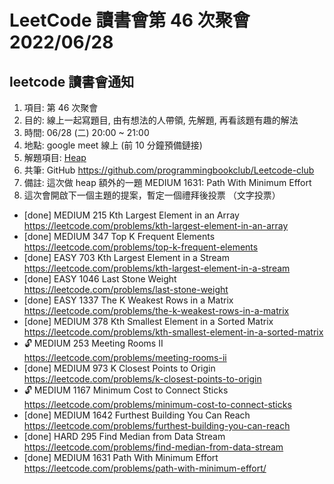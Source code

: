 # LeetCode 讀書會第 46 次聚會 2022/06/28

## leetcode 讀書會通知

1. 項目: 第 46 次聚會
2. 目的: 線上一起寫題目, 由有想法的人帶領, 先解題, 再看該題有趣的解法
3. 時間: 06/28 (二) 20:00 ~ 21:00
4. 地點: google meet 線上 (前 10 分鐘預備鏈接)
5. 解題項目:  [Heap](https://leetcode.com/explore/featured/card/heap/643/heap/)
6. 共筆: GitHub https://github.com/programmingbookclub/Leetcode-club
7. 備註: 這次做 heap 額外的一題 MEDIUM 1631: Path With Minimum Effort
8. 這次會開啟下一個主題的提案，暫定一個禮拜後投票 （文字投票）



* 	[done] MEDIUM	215	Kth Largest Element in an Array	https://leetcode.com/problems/kth-largest-element-in-an-array
* 	[done] MEDIUM	347	Top K Frequent Elements	https://leetcode.com/problems/top-k-frequent-elements
* 	[done] EASY	703	Kth Largest Element in a Stream	https://leetcode.com/problems/kth-largest-element-in-a-stream
* 	[done] EASY	1046	Last Stone Weight	https://leetcode.com/problems/last-stone-weight
* 	[done] EASY	1337	The K Weakest Rows in a Matrix	https://leetcode.com/problems/the-k-weakest-rows-in-a-matrix
* 	[done] MEDIUM	378	Kth Smallest Element in a Sorted Matrix	https://leetcode.com/problems/kth-smallest-element-in-a-sorted-matrix
* 	🔓	MEDIUM	253	Meeting Rooms II	https://leetcode.com/problems/meeting-rooms-ii
* 	[done] MEDIUM	973	K Closest Points to Origin	https://leetcode.com/problems/k-closest-points-to-origin
* 	🔓	MEDIUM	1167	Minimum Cost to Connect Sticks	https://leetcode.com/problems/minimum-cost-to-connect-sticks
* 	[done] MEDIUM	1642	Furthest Building You Can Reach	https://leetcode.com/problems/furthest-building-you-can-reach
* 	[done] HARD	295	Find Median from Data Stream	https://leetcode.com/problems/find-median-from-data-stream
*   [done] MEDIUM 1631 Path With Minimum Effort https://leetcode.com/problems/path-with-minimum-effort/

